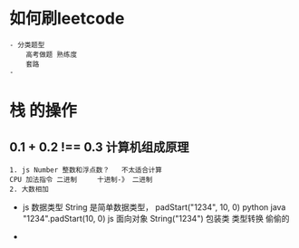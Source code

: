 # 如何刷leetcode
    - 分类题型
        高考做题 熟练度
        套路
    - 

# 栈 的操作

## 0.1 + 0.2 !== 0.3    计算机组成原理
    1. js Number 整数和浮点数？   不太适合计算
    CPU 加法指令 二进制     十进制-》 二进制
    2. 大数相加



- js 数据类型  String 是简单数据类型，
    padStart("1234", 10, 0) python java
    "1234".padStart(10, 0) js 面向对象
    String("1234") 包装类 类型转换  偷偷的

- 